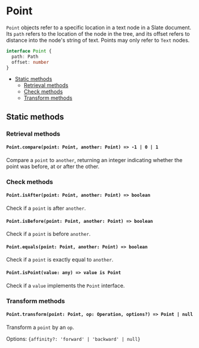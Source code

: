 # Point

`Point` objects refer to a specific location in a text node in a Slate document. Its `path` refers to the location of the node in the tree, and its offset refers to distance into the node's string of text. Points may only refer to `Text` nodes.

```typescript
interface Point {
  path: Path
  offset: number
}
```

- [Static methods](point.md#static-methods)
  - [Retrieval methods](point.md#retrieval-methods)
  - [Check methods](point.md#check-methods)
  - [Transform methods](point.md#transform-methods)

## Static methods

### Retrieval methods

#### `Point.compare(point: Point, another: Point) => -1 | 0 | 1`

Compare a `point` to `another`, returning an integer indicating whether the point was before, at or after the other.

### Check methods

#### `Point.isAfter(point: Point, another: Point) => boolean`

Check if a `point` is after `another`.

#### `Point.isBefore(point: Point, another: Point) => boolean`

Check if a `point` is before `another`.

#### `Point.equals(point: Point, another: Point) => boolean`

Check if a `point` is exactly equal to `another`.

#### `Point.isPoint(value: any) => value is Point`

Check if a `value` implements the `Point` interface.

### Transform methods

#### `Point.transform(point: Point, op: Operation, options?) => Point | null`

Transform a `point` by an `op`.

Options: `{affinity?: 'forward' | 'backward' | null}`
